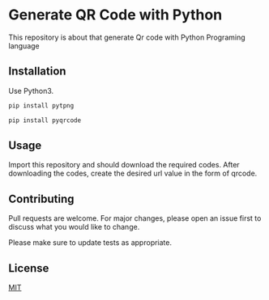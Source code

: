 # Generate QR Code with Python

This repository is about that generate Qr code with Python Programing language
## Installation

Use Python3.

```bash
pip install pytpng

pip install pyqrcode
```

## Usage

 Import this repository and should download the required codes.
After downloading the codes, create the desired url value in the form of qrcode.

## Contributing
Pull requests are welcome. For major changes, please open an issue first to discuss what you would like to change.

Please make sure to update tests as appropriate.

## License
[MIT](https://choosealicense.com/licenses/mit/)